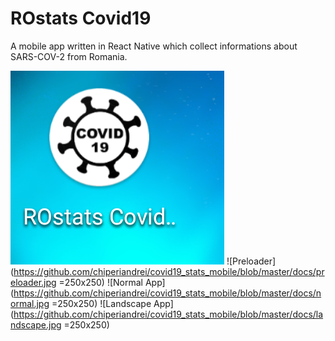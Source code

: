 # ROstats Covid19

A mobile app written in React Native which collect informations about SARS-COV-2 from Romania.

![Icon App](https://github.com/chiperiandrei/covid19_stats_mobile/blob/master/docs/displayApp.png)
![Preloader](https://github.com/chiperiandrei/covid19_stats_mobile/blob/master/docs/preloader.jpg =250x250)
![Normal App](https://github.com/chiperiandrei/covid19_stats_mobile/blob/master/docs/normal.jpg =250x250)
![Landscape App](https://github.com/chiperiandrei/covid19_stats_mobile/blob/master/docs/landscape.jpg =250x250)

